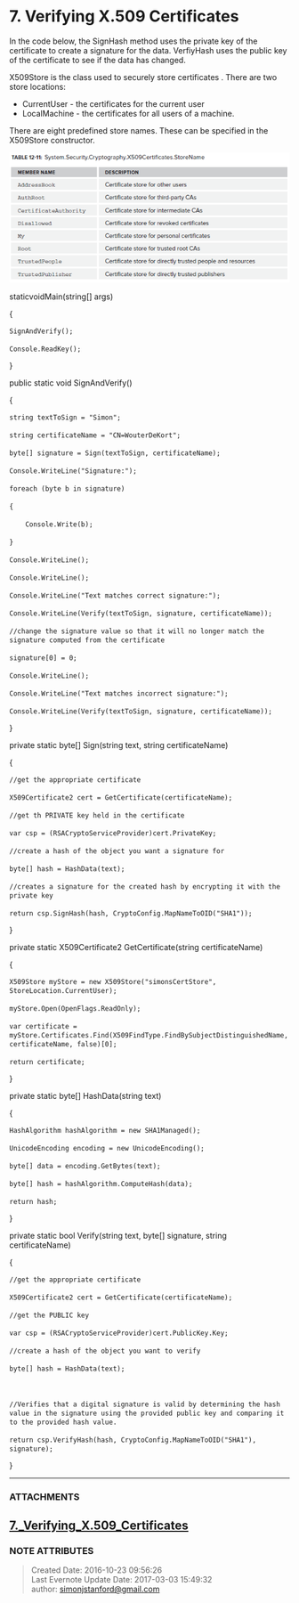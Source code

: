 # 7\. Verifying X.509 Certificates

In the code below, the SignHash method uses the private key of the certificate
to create a signature for the data. VerfiyHash uses the public key of the
certificate to see if the data has changed.

  

X509Store is the class used to securely store certificates . There are two
store locations:

  * CurrentUser - the certificates for the current user
  * LocalMachine - the certificates for all users of a machine.

  

There are eight predefined store names. These can be specified in the
X509Store constructor.

  

![noteattachment1][a54568d139fccb49068c94aa384805bf]

  

staticvoidMain(string[] args)

{

    SignAndVerify();

    Console.ReadKey();

}

  

public static void SignAndVerify()

{

    string textToSign = "Simon";

    string certificateName = "CN=WouterDeKort";

    byte[] signature = Sign(textToSign, certificateName);

    Console.WriteLine("Signature:");

    foreach (byte b in signature)

    {

        Console.Write(b);

    }

    Console.WriteLine();

    Console.WriteLine();

    Console.WriteLine("Text matches correct signature:");

    Console.WriteLine(Verify(textToSign, signature, certificateName));

    //change the signature value so that it will no longer match the signature computed from the certificate

    signature[0] = 0;

    Console.WriteLine();

    Console.WriteLine("Text matches incorrect signature:");

    Console.WriteLine(Verify(textToSign, signature, certificateName));

}

  

private static byte[] Sign(string text, string certificateName)

{

    //get the appropriate certificate

    X509Certificate2 cert = GetCertificate(certificateName);

    //get th PRIVATE key held in the certificate

    var csp = (RSACryptoServiceProvider)cert.PrivateKey;

    //create a hash of the object you want a signature for

    byte[] hash = HashData(text);

    //creates a signature for the created hash by encrypting it with the private key

    return csp.SignHash(hash, CryptoConfig.MapNameToOID("SHA1"));

}

  

private static X509Certificate2 GetCertificate(string certificateName)

{

    X509Store myStore = new X509Store("simonsCertStore", StoreLocation.CurrentUser);

    myStore.Open(OpenFlags.ReadOnly);

    var certificate = myStore.Certificates.Find(X509FindType.FindBySubjectDistinguishedName, certificateName, false)[0];

    return certificate;

}

private static byte[] HashData(string text)

{

    HashAlgorithm hashAlgorithm = new SHA1Managed();

    UnicodeEncoding encoding = new UnicodeEncoding();

    byte[] data = encoding.GetBytes(text);

    byte[] hash = hashAlgorithm.ComputeHash(data);

    return hash;

}

  

private static bool Verify(string text, byte[] signature, string
certificateName)

{

    //get the appropriate certificate

    X509Certificate2 cert = GetCertificate(certificateName);

    //get the PUBLIC key

    var csp = (RSACryptoServiceProvider)cert.PublicKey.Key;

    //create a hash of the object you want to verify

    byte[] hash = HashData(text);

  

    //Verifies that a digital signature is valid by determining the hash value in the signature using the provided public key and comparing it to the provided hash value.

    return csp.VerifyHash(hash, CryptoConfig.MapNameToOID("SHA1"), signature);

}

  


---
### ATTACHMENTS
[a54568d139fccb49068c94aa384805bf]: media/7._Verifying_X.509_Certificates
[7._Verifying_X.509_Certificates](media/7._Verifying_X.509_Certificates)
---
### NOTE ATTRIBUTES
>Created Date: 2016-10-23 09:56:26  
>Last Evernote Update Date: 2017-03-03 15:49:32  
>author: simonjstanford@gmail.com  
<!--stackedit_data:
eyJoaXN0b3J5IjpbMTA3NDk0NjgzXX0=
-->
